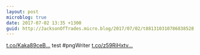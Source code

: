 ```yaml
---
layout: post
microblog: true
date: 2017-07-02 13:35 +1300
guid: http://JacksonOfTrades.micro.blog/2017/07/02/t881310310786838528.html
---
```

[t.co/Kaka89ceB...](https://t.co/Kaka89ceBk) test #pngWriter [t.co/z59RiHxtv...](https://t.co/z59RiHxtvM)
